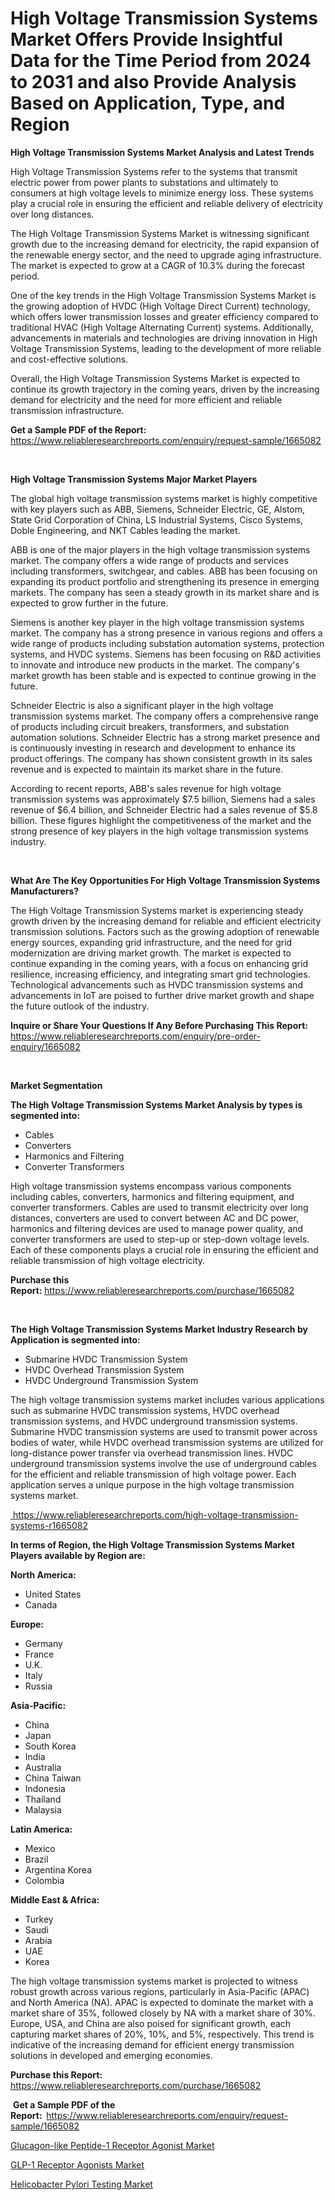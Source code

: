 <p><h1>High Voltage Transmission Systems Market Offers Provide Insightful Data for the Time Period from 2024 to 2031 and also Provide Analysis Based on Application, Type, and Region</h1></p><p><strong>High Voltage Transmission Systems Market Analysis and Latest Trends</strong></p>
<p><p>High Voltage Transmission Systems refer to the systems that transmit electric power from power plants to substations and ultimately to consumers at high voltage levels to minimize energy loss. These systems play a crucial role in ensuring the efficient and reliable delivery of electricity over long distances.</p><p>The High Voltage Transmission Systems Market is witnessing significant growth due to the increasing demand for electricity, the rapid expansion of the renewable energy sector, and the need to upgrade aging infrastructure. The market is expected to grow at a CAGR of 10.3% during the forecast period.</p><p>One of the key trends in the High Voltage Transmission Systems Market is the growing adoption of HVDC (High Voltage Direct Current) technology, which offers lower transmission losses and greater efficiency compared to traditional HVAC (High Voltage Alternating Current) systems. Additionally, advancements in materials and technologies are driving innovation in High Voltage Transmission Systems, leading to the development of more reliable and cost-effective solutions.</p><p>Overall, the High Voltage Transmission Systems Market is expected to continue its growth trajectory in the coming years, driven by the increasing demand for electricity and the need for more efficient and reliable transmission infrastructure.</p></p>
<p><strong>Get a Sample PDF of the Report:&nbsp;</strong> <a href="https://www.reliableresearchreports.com/enquiry/request-sample/1665082">https://www.reliableresearchreports.com/enquiry/request-sample/1665082</a></p>
<p>&nbsp;</p>
<p><strong>High Voltage Transmission Systems Major Market Players</strong></p>
<p><p>The global high voltage transmission systems market is highly competitive with key players such as ABB, Siemens, Schneider Electric, GE, Alstom, State Grid Corporation of China, LS Industrial Systems, Cisco Systems, Doble Engineering, and NKT Cables leading the market.</p><p>ABB is one of the major players in the high voltage transmission systems market. The company offers a wide range of products and services including transformers, switchgear, and cables. ABB has been focusing on expanding its product portfolio and strengthening its presence in emerging markets. The company has seen a steady growth in its market share and is expected to grow further in the future.</p><p>Siemens is another key player in the high voltage transmission systems market. The company has a strong presence in various regions and offers a wide range of products including substation automation systems, protection systems, and HVDC systems. Siemens has been focusing on R&D activities to innovate and introduce new products in the market. The company's market growth has been stable and is expected to continue growing in the future.</p><p>Schneider Electric is also a significant player in the high voltage transmission systems market. The company offers a comprehensive range of products including circuit breakers, transformers, and substation automation solutions. Schneider Electric has a strong market presence and is continuously investing in research and development to enhance its product offerings. The company has shown consistent growth in its sales revenue and is expected to maintain its market share in the future.</p><p>According to recent reports, ABB's sales revenue for high voltage transmission systems was approximately $7.5 billion, Siemens had a sales revenue of $6.4 billion, and Schneider Electric had a sales revenue of $5.8 billion. These figures highlight the competitiveness of the market and the strong presence of key players in the high voltage transmission systems industry.</p></p>
<p>&nbsp;</p>
<p><strong>What Are The Key Opportunities For High Voltage Transmission Systems Manufacturers?</strong></p>
<p><p>The High Voltage Transmission Systems market is experiencing steady growth driven by the increasing demand for reliable and efficient electricity transmission solutions. Factors such as the growing adoption of renewable energy sources, expanding grid infrastructure, and the need for grid modernization are driving market growth. The market is expected to continue expanding in the coming years, with a focus on enhancing grid resilience, increasing efficiency, and integrating smart grid technologies. Technological advancements such as HVDC transmission systems and advancements in IoT are poised to further drive market growth and shape the future outlook of the industry.</p></p>
<p><strong>Inquire or Share Your Questions If Any Before Purchasing This Report:</strong> <a href="https://www.reliableresearchreports.com/enquiry/pre-order-enquiry/1665082">https://www.reliableresearchreports.com/enquiry/pre-order-enquiry/1665082</a></p>
<p>&nbsp;</p>
<p><strong>Market Segmentation</strong></p>
<p><strong>The High Voltage Transmission Systems Market Analysis by types is segmented into:</strong></p>
<p><ul><li>Cables</li><li>Converters</li><li>Harmonics and Filtering</li><li>Converter Transformers</li></ul></p>
<p><p>High voltage transmission systems encompass various components including cables, converters, harmonics and filtering equipment, and converter transformers. Cables are used to transmit electricity over long distances, converters are used to convert between AC and DC power, harmonics and filtering devices are used to manage power quality, and converter transformers are used to step-up or step-down voltage levels. Each of these components plays a crucial role in ensuring the efficient and reliable transmission of high voltage electricity.</p></p>
<p><strong>Purchase this Report:&nbsp;</strong><a href="https://www.reliableresearchreports.com/purchase/1665082">https://www.reliableresearchreports.com/purchase/1665082</a></p>
<p>&nbsp;</p>
<p><strong>The High Voltage Transmission Systems Market Industry Research by Application is segmented into:</strong></p>
<p><ul><li>Submarine HVDC Transmission System</li><li>HVDC Overhead Transmission System</li><li>HVDC Underground Transmission System</li></ul></p>
<p><p>The high voltage transmission systems market includes various applications such as submarine HVDC transmission systems, HVDC overhead transmission systems, and HVDC underground transmission systems. Submarine HVDC transmission systems are used to transmit power across bodies of water, while HVDC overhead transmission systems are utilized for long-distance power transfer via overhead transmission lines. HVDC underground transmission systems involve the use of underground cables for the efficient and reliable transmission of high voltage power. Each application serves a unique purpose in the high voltage transmission systems market.</p></p>
<p><a href="https://www.reliableresearchreports.com/high-voltage-transmission-systems-r1665082">&nbsp;https://www.reliableresearchreports.com/high-voltage-transmission-systems-r1665082</a></p>
<p><strong>In terms of Region, the High Voltage Transmission Systems Market Players available by Region are:</strong></p>
<p>
    <p> <strong> North America: </strong>
        <ul>
            <li>United States</li>
            <li>Canada</li>
        </ul>
        </p> 
    <p> <strong> Europe: </strong>
        <ul>
            <li>Germany</li>
            <li>France</li>
            <li>U.K.</li>
            <li>Italy</li>
            <li>Russia</li>
        </ul>
        </p> 
    <p> <strong> Asia-Pacific: </strong>
        <ul>
            <li>China</li>
            <li>Japan</li>
            <li>South Korea</li>
            <li>India</li>
            <li>Australia</li>
            <li>China Taiwan</li>
            <li>Indonesia</li>
            <li>Thailand</li>
            <li>Malaysia</li>
        </ul>
        </p> 
    <p> <strong> Latin America: </strong>
        <ul>
            <li>Mexico</li>
            <li>Brazil</li>
            <li>Argentina Korea</li>
            <li>Colombia</li>
        </ul>
        </p> 
    <p> <strong> Middle East & Africa: </strong>
        <ul>
            <li>Turkey</li>
            <li>Saudi</li>
            <li>Arabia</li>
            <li>UAE</li>
            <li>Korea</li>
        </ul>
    </p>
    </p>
<p><p>The high voltage transmission systems market is projected to witness robust growth across various regions, particularly in Asia-Pacific (APAC) and North America (NA). APAC is expected to dominate the market with a market share of 35%, followed closely by NA with a market share of 30%. Europe, USA, and China are also poised for significant growth, each capturing market shares of 20%, 10%, and 5%, respectively. This trend is indicative of the increasing demand for efficient energy transmission solutions in developed and emerging economies.</p></p>
<p><strong>Purchase this Report: </strong><a href="https://www.reliableresearchreports.com/purchase/1665082">https://www.reliableresearchreports.com/purchase/1665082</a></p>
<p>&nbsp;<strong>Get a Sample PDF of the Report:&nbsp;&nbsp;</strong><a href="https://www.reliableresearchreports.com/enquiry/request-sample/1665082">https://www.reliableresearchreports.com/enquiry/request-sample/1665082</a></p>
<p><strong></strong></p>
<p><p><a href="https://github.com/shahriarnajimjoy333/Market-Research-Report-List-1/blob/main/glucagon-like-peptide-1-receptor-agonist-market.md">Glucagon-like Peptide-1 Receptor Agonist Market</a></p><p><a href="https://github.com/emnqcawl19/Market-Research-Report-List-1/blob/main/glp-1-receptor-agonists-market.md">GLP-1 Receptor Agonists Market</a></p><p><a href="https://view.publitas.com/reportprime-1/global-helicobacter-pylori-testing-market-size-is-expected-to-experience-a-cagr-of-14-7-through-2024-2031-according-to-industry-projections/">Helicobacter Pylori Testing Market</a></p></p>